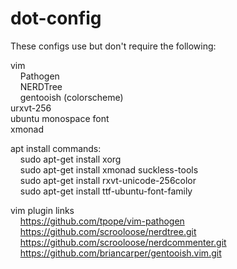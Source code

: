 dot-config
==========
  
  
These configs use but don't require the following:  
  
vim  
&nbsp;&nbsp;&nbsp;&nbsp;Pathogen  
&nbsp;&nbsp;&nbsp;&nbsp;NERDTree  
&nbsp;&nbsp;&nbsp;&nbsp;gentooish (colorscheme)  
urxvt-256  
ubuntu monospace font  
xmonad  
  
  
apt install commands:  
&nbsp;&nbsp;&nbsp;&nbsp;sudo apt-get install xorg  
&nbsp;&nbsp;&nbsp;&nbsp;sudo apt-get install xmonad suckless-tools  
&nbsp;&nbsp;&nbsp;&nbsp;sudo apt-get install rxvt-unicode-256color  
&nbsp;&nbsp;&nbsp;&nbsp;sudo apt-get install ttf-ubuntu-font-family  
  
  
vim plugin links  
&nbsp;&nbsp;&nbsp;&nbsp;https://github.com/tpope/vim-pathogen  
&nbsp;&nbsp;&nbsp;&nbsp;https://github.com/scrooloose/nerdtree.git  
&nbsp;&nbsp;&nbsp;&nbsp;https://github.com/scrooloose/nerdcommenter.git  
&nbsp;&nbsp;&nbsp;&nbsp;https://github.com/briancarper/gentooish.vim.git  
  

